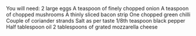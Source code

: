 You will need:
2 large eggs
A teaspoon of finely chopped onion
A teaspoon of chopped mushrooms
A thinly sliced bacon strip
One chopped green chilli
Couple of coriander strands
Salt as per taste
1/8th teaspoon black pepper
Half tablespoon oil
2 tablespoons of grated mozzarella cheese
